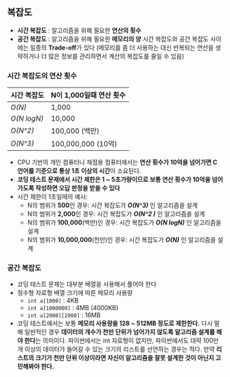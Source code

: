 ## 복잡도
- **시간 복잡도** : 알고리즘을 위해 필요한 **연산의 횟수**
- **공간 복잡도** : 알고리즘을 위해 필요한 **메모리의 양**
시간 복잡도와 공간 복잡도 사이에는 일종의 **Trade-off**가 있다 (메모리를 좀 더 사용하는 대신 반복되는 연산을 생략하거나 더 많은 정보를 관리하면서 계산의 복잡도를 줄일 수 있음)

### 시간 복잡도의 연산 횟수
시간 복잡도  | N이 1,000일때 연산 횟수
--- | ---
*O(N)* | 1,000
*O(N logN)* | 10,000
*O(N^2)* | 100,000 (백만)
*O(N^3)* | 100,000,000 (10억)
- CPU 기반의 개인 컴퓨터나 채점용 컴퓨터에서는 **연산 횟수가 10억을 넘어가면 C 언어를 기준으로 통상 1초 이상의 시간**이 소요된다.
- **코딩 테스트 문제에서 시간 제한은 1 ~ 5초가량이므로 보통 연산 횟수가 10억을 넘어가도록 작성하면 오답 판정을 받을 수 있다**
- 시간 제한이 1초일때의 예시:
    - N의 범위가 **500**인 경우: 시간 복잡도가 **_O(N^3)_** 인 알고리즘을 설계
    - N의 범위가 **2,000**인 경우: 시간 복잡도가 **_O(N^2 )_** 인 알고리즘을 설계
    - N의 범위가 **100,000**(백만)인 경우: 시간 복잡도가 **_O(N logN)_** 인 알고리즘을 설계
    - N의 범위가 **10,000,000**(천만)인 경우: 시간 복잡도가 **_O(N)_** 인 알고리즘을 설계

### 공간 복잡도
- 코딩 테스트 문제는 대부분 배열을 사용해서 풀어야 한다
- 정수형 자료형 배열 크기에 따른 메모리 사용량
    - ```int a[1000]``` : 4KB
    - ```int a[1000000]``` : 4MB (4000KB)
    - ```int a[2000][2000]``` : 16MB
- 코딩 테스트에서는 보통 **메모리 사용량을 128 ~ 512MB 정도로 제한한다.** 다시 말해 일반적인 경우 **데이터의 개수가 천만 단위가 넘어가지 않도록 알고리즘 설계를 해야 한다**는 의미이다. 파이썬에서는 int 자료형이 없지만, 파이썬에서도 대략 100만 개 이상의 데이터가 들어갈 수 있는 크기의 리스트를 선언하는 경우는 적다. 만약 **리스트의 크기가 천만 단위 이상이라면 자신이 알고리즘을 잘못 설계한 것이 아닌지 고민해봐야 한다.**